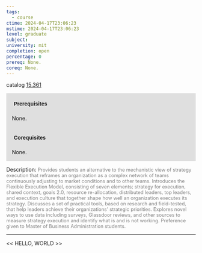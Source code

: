 ```yaml
---
tags:
  - course
ctime: 2024-04-17T23:06:23
mstime: 2024-04-17T23:06:23
level: graduate
subject: 
university: mit
completion: open
percentage: 0
prereq: None.
coreq: None.
---
```


catalog [15.361](http://student.mit.edu/catalog/m15b.html#15.361)

<span style="display: block; padding: 15px; background-color: rgb(100, 100, 100, 0.2);"><font id="m_prereq1106_0" style="display: block; font-family: Arial, sans-serif; font-weight: bold; padding: 5px">Prerequisites</font><br><span id="prereq1106_0">None.</span></span>
<span style="display: block; padding: 15px; background-color: rgb(100, 100, 100, 0.2);"><font id="m_coreq1106_0" style="display: block; font-family: Arial, sans-serif; font-weight: bold; padding: 5px">Corequisites</font><br><span id="coreq1106_0">None.</span></span>

<font style="">Description:</font>
<font style="color: grey; font-size: 0.8rem;">Provides students an alternative to the mechanistic view of strategy execution that reframes an organization as a complex network of teams continuously adjusting to market conditions and to other teams. Introduces the Flexible Execution Model, consisting of seven elements; strategy for execution, shared context, goals 2.0, resource re-allocation, distributed leaders, top leaders, and execution culture that together shape how well an organization executes its strategy. Discusses a set of practical tools, based on research and field-tested, that help leaders achieve their organizations' strategic priorities. Explores novel ways to use data including surveys, Glassdoor reviews, and other sources to measure strategy execution and identify what is and is not working. Preference given to Master of Business Administration students.</font>



---

<< HELLO, WORLD >>
